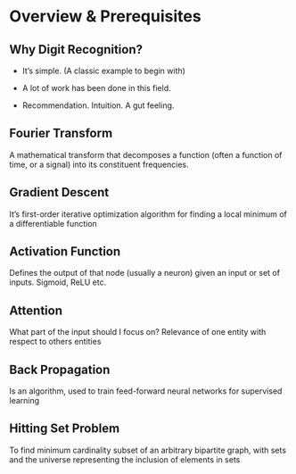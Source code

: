 # Overview & Prerequisites

## Why Digit Recognition?

- It’s simple. (A classic example to begin with)

- A lot of work has been done in this field.

- Recommendation. Intuition. A gut feeling.

## Fourier Transform

A mathematical transform that decomposes a function (often a function of time, or a signal) into its constituent frequencies.

## Gradient Descent

It’s  first-order iterative optimization algorithm for finding a local minimum of a differentiable function

## Activation Function

Defines the output of that node (usually a neuron) given an input or set of inputs. Sigmoid, ReLU etc.

## Attention

What part of the input should I focus on? Relevance of one entity with respect to others entities

## Back Propagation

Is an algorithm, used to train feed-forward neural networks for supervised learning

## Hitting Set Problem

To find minimum cardinality subset of an arbitrary bipartite graph, with sets and the universe  representing the inclusion of elements in sets
